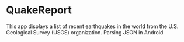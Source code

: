 # QuakeReport
This app displays a list of recent earthquakes in the world from the U.S. Geological Survey (USGS) organization.
Parsing JSON in Android

